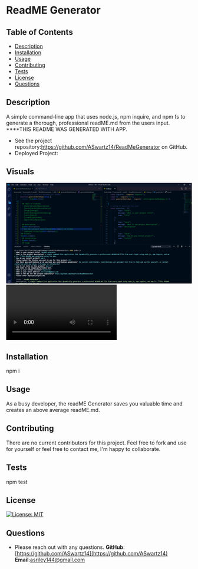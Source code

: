 # ReadME Generator
 
  ## Table of Contents
  - [Description](#description)
  - [Installation](#installation)
  - [Usage](#usage)
  - [Contributing](#contributing)
  - [Tests](#test)
  - [License](#license)
  - [Questions](#questions)
  
  ## Description
  A simple command-line app that uses node.js, npm inquire, and npm fs to generate a thorough, professional readME.md from the users input. ****THIS README WAS GENERATED WITH APP. 
  * See the project repository:https://github.com/ASwartz14/ReadMeGenerator on GitHub.
  * Deployed Project:
 ## Visuals
 ![readME img](https://github.com/ASwartz14/ReadMeGenerator/blob/master/assets/readME.png) ![readME demo](https://github.com/ASwartz14/ReadMeGenerator/blob/master/assets/readMEvid_Trim.mp4)
  ## Installation
  npm i
  ## Usage 
  As a busy developer, the readME Generator saves you valuable time and creates an above average readME.md.
  ## Contributing
  There are no current contributors for this project. Feel free to fork and use for yourself or feel free to contact me, I'm happy to collaborate. 
  ## Tests
  npm test
  ## License
  [![License: MIT](https://img.shields.io/badge/License-MIT-yellow.svg)](https://opensource.org/licenses/MIT)
  ## Questions
  * Please reach out with any questions.
  **GitHub**: [https://github.com/ASwartz14](https://github.com/ASwartz14)
  **Email**:asriley144@gmail.com
